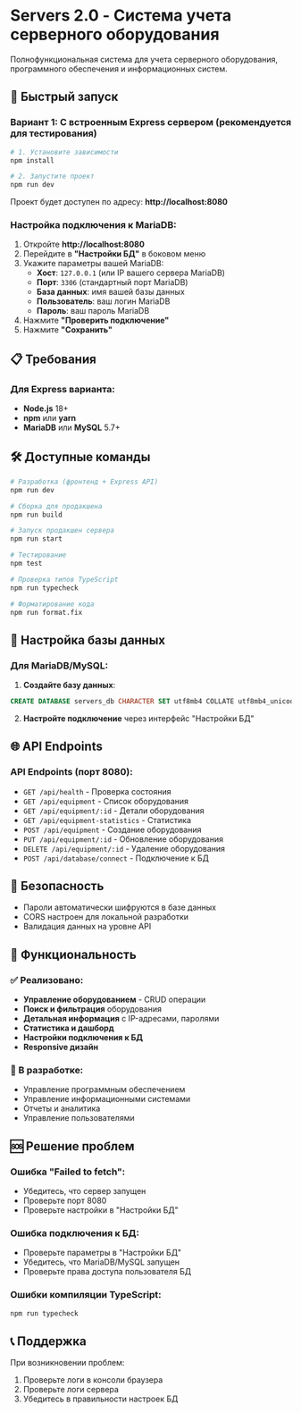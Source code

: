 # Servers 2.0 - Система учета серверного оборудования

Полнофункциональная система для учета серверного оборудования, программного обеспечения и информационных систем.

## 🚀 Быстрый запуск

### Вариант 1: С встроенным Express сервером (рекомендуется для тестирования)

```bash
# 1. Установите зависимости
npm install

# 2. Запустите проект
npm run dev
```

Проект будет доступен по адресу: **http://localhost:8080**

### Настройка подключения к MariaDB:

1. Откройте **http://localhost:8080**
2. Перейдите в **"Настройки БД"** в боковом меню
3. Укажите параметры вашей MariaDB:
   - **Хост**: `127.0.0.1` (или IP вашего сервера MariaDB)
   - **Порт**: `3306` (стандартный порт MariaDB)
   - **База данных**: имя вашей базы данных
   - **Пользователь**: ваш логин MariaDB
   - **Пароль**: ваш пароль MariaDB
4. Нажмите **"Проверить подключение"**
5. Нажмите **"Сохранить"**

## 📋 Требования

### Для Express варианта:
- **Node.js** 18+ 
- **npm** или **yarn**
- **MariaDB** или **MySQL** 5.7+

## 🛠️ Доступные команды

```bash
# Разработка (фронтенд + Express API)
npm run dev

# Сборка для продакшена
npm run build

# Запуск продакшен сервера
npm run start

# Тестирование
npm test

# Проверка типов TypeScript
npm run typecheck

# Форматирование кода
npm run format.fix
```

## 🔧 Настройка базы данных

### Для MariaDB/MySQL:

1. **Создайте базу данных**:
```sql
CREATE DATABASE servers_db CHARACTER SET utf8mb4 COLLATE utf8mb4_unicode_ci;
```

2. **Настройте подключение** через интерфейс "Настройки БД"

## 🌐 API Endpoints

### API Endpoints (порт 8080):
- `GET /api/health` - Проверка состояния
- `GET /api/equipment` - Список оборудования
- `GET /api/equipment/:id` - Детали оборудования
- `GET /api/equipment-statistics` - Статистика
- `POST /api/equipment` - Создание оборудования
- `PUT /api/equipment/:id` - Обновление оборудования
- `DELETE /api/equipment/:id` - Удаление оборудования
- `POST /api/database/connect` - Подключение к БД

## 🔐 Безопасность

- Пароли автоматически шифруются в базе данных
- CORS настроен для локальной разработки
- Валидация данных на уровне API

## 📱 Функциональность

### ✅ Реализовано:
- **Управление оборудованием** - CRUD операции
- **Поиск и фильтрация** оборудования
- **Детальная информация** с IP-адресами, паролями
- **Статистика и дашборд**
- **Настройки подключения к БД**
- **Responsive дизайн**

### 🚧 В разработке:
- Управление программным обеспечением
- Управление информационными системами
- Отчеты и аналитика
- Управление пользователями

## 🆘 Решение проблем

### Ошибка "Failed to fetch":
- Убедитесь, что сервер запущен
- Проверьте порт 8080
- Проверьте настройки в "Настройки БД"

### Ошибка подключения к БД:
- Проверьте параметры в "Настройки БД"
- Убедитесь, что MariaDB/MySQL запущен
- Проверьте права доступа пользователя БД

### Ошибки компиляции TypeScript:
```bash
npm run typecheck
```

## 📞 Поддержка

При возникновении проблем:
1. Проверьте логи в консоли браузера
2. Проверьте логи сервера
3. Убедитесь в правильности настроек БД